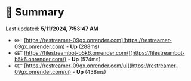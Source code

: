 # 📖 Summary
Last updated: **5/11/2024, 7:53:47 AM**

- `GET` [https://restreamer-09gx.onrender.com](https://restreamer-09gx.onrender.com) - **Up** (288ms)
- `GET` [https://filestreambot-b5k6.onrender.com/](https://filestreambot-b5k6.onrender.com/) - **Up** (574ms)
- `GET` [https://restreamer-09gx.onrender.com/ui](https://restreamer-09gx.onrender.com/ui) - **Up** (438ms)
